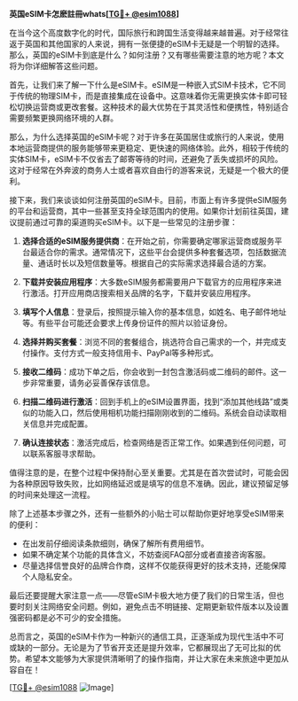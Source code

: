 **英国eSIM卡怎麽註冊whats[[TG💪+ @esim1088](https://t.me/s/esim1088)]**

在当今这个高度数字化的时代，国际旅行和跨国生活变得越来越普遍。对于经常往返于英国和其他国家的人来说，拥有一张便捷的eSIM卡无疑是一个明智的选择。那么，英国的eSIM卡到底是什么？如何注册？又有哪些需要注意的地方呢？本文将为你详细解答这些问题。

首先，让我们来了解一下什么是eSIM卡。eSIM是一种嵌入式SIM卡技术，它不同于传统的物理SIM卡，而是直接集成在设备中。这意味着你无需更换实体卡即可轻松切换运营商或更改套餐。这种技术的最大优势在于其灵活性和便携性，特别适合需要频繁更换网络环境的人群。

那么，为什么选择英国的eSIM卡呢？对于许多在英国居住或旅行的人来说，使用本地运营商提供的服务能够带来更稳定、更快速的网络体验。此外，相较于传统的实体SIM卡，eSIM卡不仅省去了邮寄等待的时间，还避免了丢失或损坏的风险。这对于经常在外奔波的商务人士或者喜欢自由行的游客来说，无疑是一个极大的便利。

接下来，我们来谈谈如何注册英国的eSIM卡。目前，市面上有许多提供eSIM服务的平台和运营商，其中一些甚至支持全球范围内的使用。如果你计划前往英国，建议提前通过可靠的渠道购买eSIM卡。以下是一些常见的注册步骤：

1. **选择合适的eSIM服务提供商**：在开始之前，你需要确定哪家运营商或服务平台最适合你的需求。通常情况下，这些平台会提供多种套餐选项，包括数据流量、通话时长以及短信数量等。根据自己的实际需求选择最合适的方案。

2. **下载并安装应用程序**：大多数eSIM服务都需要用户下载官方的应用程序来进行激活。打开应用商店搜索相关品牌的名字，下载并安装应用程序。

3. **填写个人信息**：登录后，按照提示输入你的基本信息，如姓名、电子邮件地址等。有些平台可能还会要求上传身份证件的照片以验证身份。

4. **选择并购买套餐**：浏览不同的套餐组合，挑选符合自己需求的一个，并完成支付操作。支付方式一般支持信用卡、PayPal等多种形式。

5. **接收二维码**：成功下单之后，你会收到一封包含激活码或二维码的邮件。这一步非常重要，请务必妥善保存该信息。

6. **扫描二维码进行激活**：回到手机上的eSIM设置界面，找到“添加其他线路”或类似的功能入口，然后使用相机功能扫描刚刚收到的二维码。系统会自动读取相关信息并完成配置。

7. **确认连接状态**：激活完成后，检查网络是否正常工作。如果遇到任何问题，可以联系客服寻求帮助。

值得注意的是，在整个过程中保持耐心至关重要。尤其是在首次尝试时，可能会因为各种原因导致失败，比如网络延迟或是填写的信息不准确。因此，建议预留足够的时间来处理这一流程。

除了上述基本步骤之外，还有一些额外的小贴士可以帮助你更好地享受eSIM带来的便利：

- 在出发前仔细阅读条款细则，确保了解所有费用细节。
- 如果不确定某个功能的具体含义，不妨查阅FAQ部分或者直接咨询客服。
- 尽量选择信誉良好的品牌合作商，这样不仅能获得更好的技术支持，还能保障个人隐私安全。

最后还要提醒大家注意一点——尽管eSIM卡极大地方便了我们的日常生活，但也要时刻关注网络安全问题。例如，避免点击不明链接、定期更新软件版本以及设置强密码都是必不可少的安全措施。

总而言之，英国的eSIM卡作为一种新兴的通信工具，正逐渐成为现代生活中不可或缺的一部分。无论是为了节省开支还是提升效率，它都展现出了无可比拟的优势。希望本文能够为大家提供清晰明了的操作指南，并让大家在未来旅途中更加从容自在！

[[TG💪+ @esim1088](https://t.me/s/esim1088) ![Image](https://i.postimg.cc/4NQfJmqS/Snipaste-2025-05-13-00-14-12.png)]